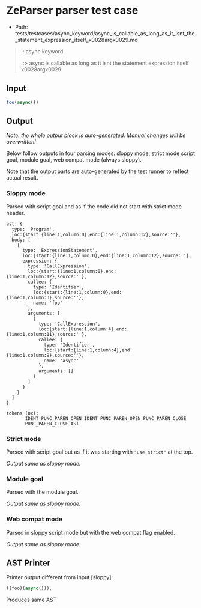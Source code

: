 # ZeParser parser test case

- Path: tests/testcases/async_keyword/async_is_callable_as_long_as_it_isnt_the_statement_expression_itself_x0028argx0029.md

> :: async keyword
>
> ::> async is callable as long as it isnt the statement expression itself x0028argx0029

## Input

`````js
foo(async())
`````

## Output

_Note: the whole output block is auto-generated. Manual changes will be overwritten!_

Below follow outputs in four parsing modes: sloppy mode, strict mode script goal, module goal, web compat mode (always sloppy).

Note that the output parts are auto-generated by the test runner to reflect actual result.

### Sloppy mode

Parsed with script goal and as if the code did not start with strict mode header.

`````
ast: {
  type: 'Program',
  loc:{start:{line:1,column:0},end:{line:1,column:12},source:''},
  body: [
    {
      type: 'ExpressionStatement',
      loc:{start:{line:1,column:0},end:{line:1,column:12},source:''},
      expression: {
        type: 'CallExpression',
        loc:{start:{line:1,column:0},end:{line:1,column:12},source:''},
        callee: {
          type: 'Identifier',
          loc:{start:{line:1,column:0},end:{line:1,column:3},source:''},
          name: 'foo'
        },
        arguments: [
          {
            type: 'CallExpression',
            loc:{start:{line:1,column:4},end:{line:1,column:11},source:''},
            callee: {
              type: 'Identifier',
              loc:{start:{line:1,column:4},end:{line:1,column:9},source:''},
              name: 'async'
            },
            arguments: []
          }
        ]
      }
    }
  ]
}

tokens (8x):
       IDENT PUNC_PAREN_OPEN IDENT PUNC_PAREN_OPEN PUNC_PAREN_CLOSE
       PUNC_PAREN_CLOSE ASI
`````

### Strict mode

Parsed with script goal but as if it was starting with `"use strict"` at the top.

_Output same as sloppy mode._

### Module goal

Parsed with the module goal.

_Output same as sloppy mode._

### Web compat mode

Parsed in sloppy script mode but with the web compat flag enabled.

_Output same as sloppy mode._

## AST Printer

Printer output different from input [sloppy]:

````js
((foo)(async()));
````

Produces same AST
